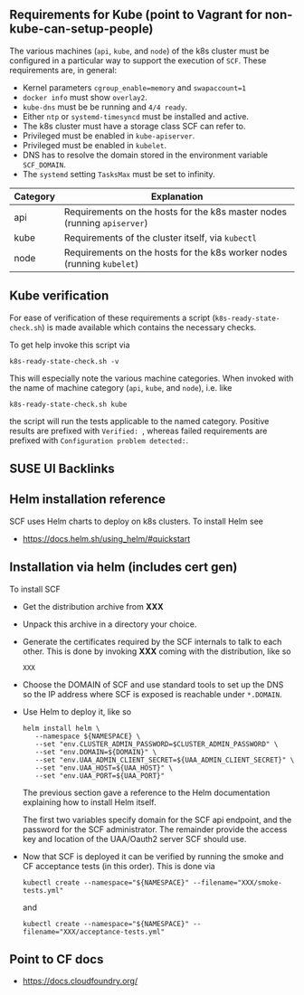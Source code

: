 ## Requirements for Kube (point to Vagrant for non-kube-can-setup-people)

The various machines (`api`, `kube`, and `node`) of the k8s cluster must be configured in a particular way to support the execution of `SCF`. These requirements are, in general:

* Kernel parameters `cgroup_enable=memory` and `swapaccount=1`
* `docker info` must show `overlay2`.
* `kube-dns` must be be running and `4/4 ready`.
* Either `ntp` or `systemd-timesyncd` must be installed and active.
* The k8s cluster must have a storage class SCF can refer to.
* Privileged must be enabled in `kube-apiserver`.
* Privileged must be enabled in `kubelet`.
* DNS has to resolve the domain stored in the environment variable `SCF_DOMAIN`.
* The `systemd` setting `TasksMax` must be set to infinity.

|Category|Explanation|
|---|---|
|api| Requirements on the hosts for the k8s master nodes (running `apiserver`) |
|kube| Requirements of the cluster itself, via `kubectl` |
|node| Requirements on the hosts for the k8s worker nodes (running `kubelet`) |

## Kube verification

For ease of verification of these requirements a script (`k8s-ready-state-check.sh`) is made available which contains the necessary checks.

To get help invoke this script via
```
k8s-ready-state-check.sh -v
```
This will especially note the various machine categories. When invoked with the name of machine category (`api`, `kube`, and `node`), i.e. like
```
k8s-ready-state-check.sh kube
```
the script will run the tests applicable to the named category.
Positive results are prefixed with `Verified: `,
whereas failed requirements are prefixed with `Configuration problem detected:`.

## SUSE UI Backlinks
## Helm installation reference

SCF uses Helm charts to deploy on k8s clusters.
To install Helm see

* https://docs.helm.sh/using_helm/#quickstart

## Installation via helm (includes cert gen)

To install SCF
* Get the distribution archive from **XXX**
* Unpack this archive in a directory your choice.
* Generate the certificates required by the SCF internals to talk to each other.
  This is done by invoking **XXX** coming with the distribution, like so

  ```
  XXX
  ```

* Choose the DOMAIN of SCF and use standard tools to set up the DNS so the IP address where SCF is exposed is reachable under `*.DOMAIN`.
* Use Helm to deploy it, like so
  ```
  helm install helm \
     --namespace ${NAMESPACE} \
     --set "env.CLUSTER_ADMIN_PASSWORD=$CLUSTER_ADMIN_PASSWORD" \
     --set "env.DOMAIN=${DOMAIN}" \
     --set "env.UAA_ADMIN_CLIENT_SECRET=${UAA_ADMIN_CLIENT_SECRET}" \
     --set "env.UAA_HOST=${UAA_HOST}" \
     --set "env.UAA_PORT=${UAA_PORT}"
  ```
  The previous section gave a reference to the Helm documentation explaining how to install Helm itself.

   The first two variables specify domain for the SCF api endpoint, and the password for the SCF administrator.
   The remainder provide the access key and location of the UAA/Oauth2 server SCF should use.
 
* Now that SCF is deployed it can be verified by running the smoke and CF acceptance tests (in this order). This is done via

   ```
   kubectl create --namespace="${NAMESPACE}" --filename="XXX/smoke-tests.yml"
   ```
   and
   ```
   kubectl create --namespace="${NAMESPACE}" --filename="XXX/acceptance-tests.yml"
   ```

## Point to CF docs

* https://docs.cloudfoundry.org/
